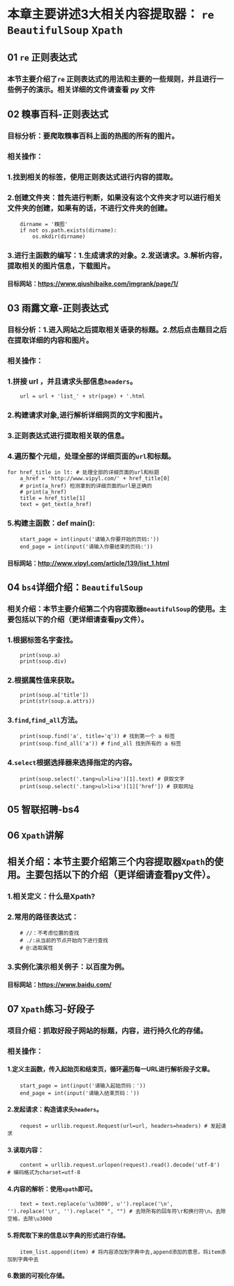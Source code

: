 # 本章主要讲述3大相关内容提取器： `re` `BeautifulSoup` `Xpath`
## 01 `re` 正则表达式
### 本节主要介绍了`re` 正则表达式的用法和主要的一些规则，并且进行一些例子的演示。相关详细的文件请查看 py 文件
## 02 糗事百科-正则表达式
### 目标分析：要爬取糗事百科上面的热图的所有的图片。
### 相关操作：
### 1.找到相关的标签，使用正则表达式进行内容的提取。
### 2.创建文件夹：首先进行判断，如果没有这个文件夹才可以进行相关文件夹的创建，如果有的话，不进行文件夹的创建。
        dirname = '糗图'
        if not os.path.exists(dirname):
            os.mkdir(dirname)
### 3.进行主函数的编写：1.生成请求的对象。2.发送请求。3.解析内容，提取相关的图片信息，下载图片。
#### 目标网站：https://www.qiushibaike.com/imgrank/page/1/ 
## 03 雨露文章-正则表达式
### 目标分析：1.进入网站之后提取相关语录的标题。2.然后点击题目之后在提取详细的内容和图片。
### 相关操作：
### 1.拼接 url ，并且请求头部信息`headers`。
        url = url + 'list_' + str(page) + '.html
### 2.构建请求对象,进行解析详细网页的文字和图片。
### 3.正则表达式进行提取相关联的信息。
### 4.遍历整个元组，处理全部的详细页面的`url`和标题。
    for href_title in lt: # 处理全部的详细页面的url和标题
        a_href = 'http://www.vipyl.com/' + href_title[0]
        # print(a_href) 检测拿到的详细页面的url是正确的
        # print(a_href)
        title = href_title[1]
        text = get_text(a_href)
### 5.构建主函数：def main():
        start_page = int(input('请输入你要开始的页码:'))
        end_page = int(input('请输入你要结束的页码:'))
#### 目标网站：http://www.vipyl.com/article/139/list_1.html
## 04 `bs4`详细介绍：`BeautifulSoup`
### 相关介绍：本节主要介绍第二个内容提取器`BeautifulSoup`的使用。主要包括以下的介绍（更详细请查看py文件）。
### 1.根据标签名字查找。
        print(soup.a)
        print(soup.div)
### 2.根据属性值来获取。
        print(soup.a['title'])
        print(str(soup.a.attrs))
### 3.`find`,`find_all`方法。
        print(soup.find('a', title='q')) # 找到第一个 a 标签
        print(soup.find_all('a')) # find_all 找到所有的 a 标签
### 4.`select`根据选择器来选择指定的内容。
        print(soup.select('.tang>ul>li>a')[1].text) # 获取文字
        print(soup.select('.tang>ul>li>a')[1]['href']) # 获取网址
## 05 智联招聘-bs4
## 06 `Xpath`讲解
## 相关介绍：本节主要介绍第三个内容提取器`Xpath`的使用。主要包括以下的介绍（更详细请查看py文件）。
### 1.相关定义：什么是Xpath?
### 2.常用的路径表达式：
        # //：不考虑位置的查找
        # ./:从当前的节点开始向下进行查找
        # @:选取属性
### 3.实例化演示相关例子：以百度为例。
#### 目标网站：https://www.baidu.com/
## 07 `Xpath`练习-好段子
### 项目介绍：抓取好段子网站的标题，内容，进行持久化的存储。
### 相关操作：
#### 1.定义主函数，传入起始页和结束页，循环遍历每一URL进行解析段子文章。
        start_page = int(input('请输入起始页码：'))
        end_page = int(input('请输入结束页码：'))
#### 2.发起请求：构造请求头`headers`。
        request = urllib.request.Request(url=url, headers=headers) # 发起请求
#### 3.读取内容：
        content = urllib.request.urlopen(request).read().decode('utf-8')  # 编码格式为charset=utf-8
#### 4.内容的解析：使用`xpath`即可。
        text = text.replace(u'\u3000', u'').replace('\n', '').replace('\r', '').replace(" ", "") # 去除所有的回车符\r和换行符\n，去除空格，去除\u3000
#### 5.将爬取下来的信息以字典的形式进行存储。
        item_list.append(item) # 将内容添加到字典中去,append添加的意思，将item添加到字典中去
#### 6.数据的可视化存储。

